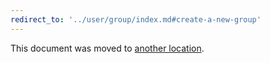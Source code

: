 ```yaml
---
redirect_to: '../user/group/index.md#create-a-new-group'
---
```


This document was moved to [another location](../user/group/index.md#create-a-new-group).
